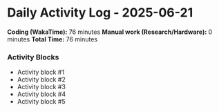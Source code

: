 # Daily Activity Log - 2025-06-21

**Coding (WakaTime):** 76 minutes
**Manual work (Research/Hardware):** 0 minutes
**Total Time:** 76 minutes

### Activity Blocks
- Activity block #1
- Activity block #2
- Activity block #3
- Activity block #4
- Activity block #5
